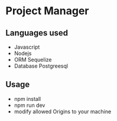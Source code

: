 # Project Manager 

## Languages used 
 - Javascript 
 - Nodejs
 - ORM Sequelize
 - Database Postgreesql
 
## Usage
 - npm install 
 - npm run dev
 - modify allowed Origins to your machine